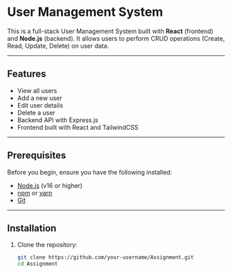 # User Management System

This is a full-stack User Management System built with **React** (frontend) and **Node.js** (backend). It allows users to perform CRUD operations (Create, Read, Update, Delete) on user data.

---

## Features

- View all users
- Add a new user
- Edit user details
- Delete a user
- Backend API with Express.js
- Frontend built with React and TailwindCSS

---

## Prerequisites

Before you begin, ensure you have the following installed:

- [Node.js](https://nodejs.org/) (v16 or higher)
- [npm](https://www.npmjs.com/) or [yarn](https://yarnpkg.com/)
- [Git](https://git-scm.com/)

---

## Installation

1. Clone the repository:

   ```bash
   git clone https://github.com/your-username/Assignment.git
   cd Assignment
